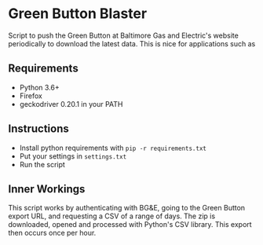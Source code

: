 # Green Button Blaster

Script to push the Green Button at Baltimore Gas and Electric's website
periodically to download the latest data. This is nice for applications
such as

## Requirements

* Python 3.6+
* Firefox
* geckodriver 0.20.1 in your PATH

## Instructions

* Install python requirements with `pip -r requirements.txt`
* Put your settings in `settings.txt`
* Run the script

## Inner Workings

This script works by authenticating with BG&E, going to the Green Button
export URL, and requesting a CSV of a range of days. The zip is downloaded,
opened and processed with Python's CSV library. This export then occurs once
per hour.
